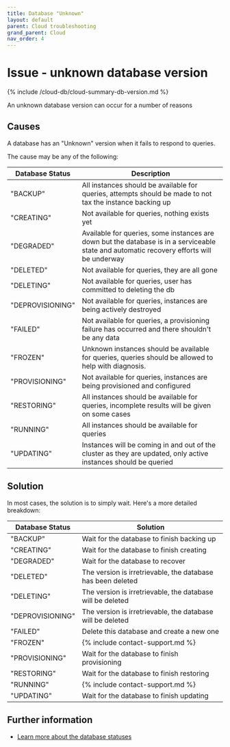 ```yaml
---
title: Database "Unknown"
layout: default
parent: Cloud troubleshooting
grand_parent: Cloud
nav_order: 4
---
```


# Issue - unknown database version

{% include /cloud-db/cloud-summary-db-version.md %}

An unknown database version can occur for a number of reasons

## Causes

A database has an "Unknown" version when it fails to respond to queries.

The cause may be any of the following:

| Database Status | Description |
|---|---|
| "BACKUP"        | All instances should be available for queries, attempts should be made to not tax the instance backing up |
| "CREATING"      | Not available for queries, nothing exists yet |
| "DEGRADED"      | Available for queries, some instances are down but the database is in a serviceable state and automatic recovery efforts will be underway |
| "DELETED"       | Not available for queries, they are all gone |
| "DELETING"       | Not available for queries, user has committed to deleting the db |
| "DEPROVISIONING" | Not available for queries, instances are being actively destroyed |
| "FAILED"        | Not available for queries, a provisioning failure has occurred and there shouldn't be any data |
| "FROZEN"        | Unknown instances should be available for queries, queries should be allowed to help with diagnosis. |
| "PROVISIONING"  | Not available for queries, instances are being provisioned and configured |
| "RESTORING"     | All instances should be available for queries, incomplete results will be given on some cases |
| "RUNNING"       | All instances should be available for queries |
| "UPDATING"      | Instances will be coming in and out of the cluster as they are updated, only active instances should be queried |

## Solution

In most cases, the solution is to simply wait. Here's a more detailed breakdown:

| Database Status | Solution |
|---|---|
| "BACKUP"        | Wait for the database to finish backing up |
| "CREATING"      | Wait for the database to finish creating |
| "DEGRADED"      | Wait for the database to recover |
| "DELETED"       | The version is irretrievable, the database has been deleted |
| "DELETING"      | The version is irretrievable, the database will be deleted |
| "DEPROVISIONING"| The version is irretrievable, the database will be deleted |
| "FAILED"        | Delete this database and create a new one |
| "FROZEN"        | {% include contact-support.md %} |
| "PROVISIONING"  | Wait for the database to finish provisioning |
| "RESTORING"     | Wait for the database to finish restoring |
| "RUNNING"       | {% include contact-support.md %} |
| "UPDATING"      | Wait for the database to finish updating |

## Further information

* [Learn more about the database statuses](/docs/cloud/cloud-databases/cloud-db-states)
 


